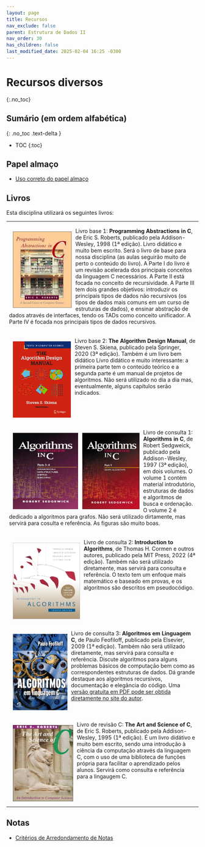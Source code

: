 ```yaml
---
layout: page
title: Recursos
nav_exclude: false
parent: Estrutura de Dados II
nav_order: 30
has_children: false
last_modified_date: 2025-02-04 16:25 -0300
---
```


# Recursos diversos
{:.no_toc}

## Sumário (em ordem alfabética)
{: .no_toc .text-delta }

* TOC
{:toc}

## Papel almaço
* [Uso correto do papel almaço](/assets/docs/uso_papel_almaco.pdf)

## Livros
Esta disciplina utilizará os seguintes livros:

<table>
  <tr>
    <td>
      <p><img src="/assets/disciplinas/ed1/roberts2.png"
             alt="Programming Abstractions in C"
             style="float:left;height:200px;clear:both;margin: 10px 10px 10px 10px;" />
             Livro base 1: <b>Programming Abstractions in C</b>, de Eric S. Roberts,
             publicado pela Addison-Wesley, 1998 (1ª edição). Livro didático e muito
             bem escrito. Será o livro de base para nossa disciplina (as aulas seguirão
             muito de perto o conteúdo do livro). A Parte I do livro é um revisão
             acelerada dos principais conceitos da linguagem C necessários. A Parte II
             está focada no conceito de recursividade. A Parte III tem dois grandes
             objetivos: introduzir os principais tipos de dados não recursivos (os
             tipos de dados mais comuns em um curso de estruturas de dados), e
             ensinar abstração de dados através de interfaces, tendo os TADs como
             conceito unificador. A Parte IV é focada nos principais tipos de dados
             recursivos.</p>
    </td>
  </tr>
  <tr>
    <td>
      <p><img src="/assets/disciplinas/ed1/skiena_manual3ed.jpg"
              alt="The Algorithm Design Manual"
              style="float:left;height:200px;clear:both;margin: 10px 10px 10px 10px;" />
         Livro base 2: <b>The Algorithm Design Manual</b>, de Steven S. Skiena,
         publicado pela Springer, 2020 (3ª edição). Também é um livro bem didático
         Livro didático e muito interessante: a primeira parte tem o conteúdo teórico
         e a segunda parte é um manual de projetos de algoritmos. Não será utilizado
         no dia a dia mas, eventualmente, alguns capítulos serão indicados.</p>
    </td>
  </tr>
  <tr>
    <td>
      <p><img src="/assets/disciplinas/ed1/sedgewick_3ed.jpg"
              alt="Algorithms in"
              style="float:left;height:200px;clear:both;margin: 10px 10px 10px 10px;" />
         Livro de consulta 1: <b>Algorithms in C</b>, de Robert Sedgweick, publicado pela
         Addison-Wesley, 1997 (3ª edição), em dois volumes. O volume 1 contém
         material introdutório, estruturas de dados e algoritmos de busca e ordenação.
         O volume 2 é dedicado a algoritmos para grafos. Não será utilizado dirtamente,
         mas servirá para cosulta e referência. As figuras são muito boas.</p>
    </td>
  </tr>
  <tr>
    <td>
      <p><img src="/assets/disciplinas/ed1/cormen4ed.jpg"
              alt="Introduction to Algorithms"
              style="float:left;height:200px;clear:both;margin: 10px 10px 10px 10px;" />
         Livro de consulta 2: <b>Introduction to Algorithms</b>, de Thomas H. Cormen e
         outros autores, publicado pela MIT Press, 2022 (4ª edição). Também não será
         utilizado diretamente, mas servirá para consulta e referência. O texto tem um
         enfoque mais matemático e baseado em provas, e os algoritmos são descritos em
         pseudocódigo.</p>
    </td>
  </tr>
  <tr>
    <td>
      <p><img src="/assets/disciplinas/ed1/feofiloff1.jpg"
              alt="Introduction to Algorithms"
              style="float:left;height:200px;clear:both;margin: 10px 10px 10px 10px;" />
         Livro de consulta 3: <b>Algoritmos em Linguagem C</b>, de Paulo
         Feofiloff, publicado pela Elsevier, 2009 (1ª edição). Também não será
         utilizado diretamente, mas servirá para consulta e referência. Discute
         algoritmos para alguns problemas básicos de computação bem como as
         correspondentes estruturas de dados. Dá grande destaque aos algoritmos
         recursivos, documentação e elegância do código. Uma <a target="_blank"
         href="https://www.ime.usp.br/~pf/algoritmos-livro/">versão gratuita em
         PDF pode ser obtida diretamente no site do autor</a>.</p>
    </td>
  </tr>
  <tr>
    <td>
      <p><img src="/assets/disciplinas/ed1/roberts1.png"
              alt="The Art and Science of C"
              style="float:left;height:200px;clear:both;margin: 10px 10px 10px 10px;" />
         Livro de revisão C: <b>The Art and Science of C</b>, de Eric S. Roberts,
         publicado pela Addison-Wesley, 1995 (1ª edição). É um livro didátivo e muito
         bem escrito, sendo uma introdução à ciência da computação através da linguagem C,
         com o uso de uma biblioteca de funções própria para facilitar o aprendizado
         pelos alunos. Servirá como consulta e referência para a lingaugem C.</p>
    </td>
  </tr>
</table>

## Notas
* [Critérios de Arredondamento de Notas](/assets/docs/arredondamento.pdf)  

